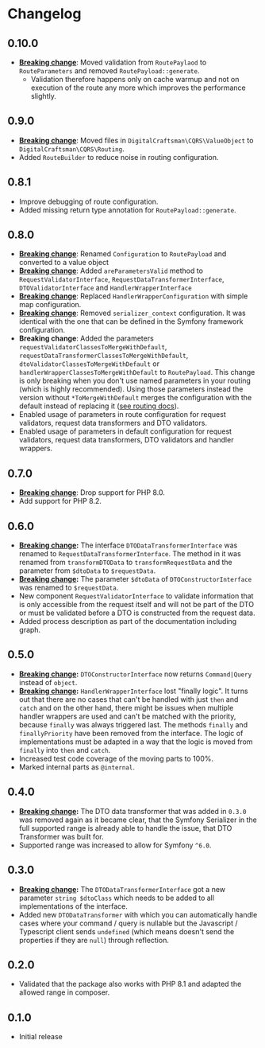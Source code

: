 # Changelog

## 0.10.0

- **[Breaking change](./UPGRADE.md#moved-validation-from-routepaylaod-to-routeparameters-and-removed-routepayloadgenerate)**: Moved validation from `RoutePaylaod` to `RouteParameters` and removed `RoutePayload::generate`.
  - Validation therefore happens only on cache warmup and not on execution of the route any more which improves the performance slightly.

## 0.9.0

- **[Breaking change](./UPGRADE.md#moved-files-in-digitalcraftsmancqrsvalueobject-to-digitalcraftsmancqrsrouting)**: Moved files in `DigitalCraftsman\CQRS\ValueObject` to `DigitalCraftsman\CQRS\Routing`.
- Added `RouteBuilder` to reduce noise in routing configuration.

## 0.8.1

- Improve debugging of route configuration.
- Added missing return type annotation for `RoutePayload::generate`.

## 0.8.0

- **[Breaking change](./UPGRADE.md#renamed-configuration-to-routepayload-and-converted-to-a-value-object)**: Renamed `Configuration` to `RoutePayload` and converted to a value object
- **[Breaking change](./UPGRADE.md#new-method-for-requestvalidatorinterface-requestdatatransformerinterface-dtovalidatorinterface-and-handlerwrapperinterface)**: Added `areParametersValid` method to `RequestValidatorInterface`, `RequestDataTransformerInterface`, `DTOValidatorInterface` and `HandlerWrapperInterface`
- **[Breaking change](./UPGRADE.md#update-handler-wrapper-configuration)**: Replaced `HandlerWrapperConfiguration` with simple map configuration.
- **[Breaking change](./UPGRADE.md#removed-serializer_context-configuration)**: Removed `serializer_context` configuration. It was identical with the one that can be defined in the Symfony framework configuration.
- **Breaking change**: Added the parameters `requestValidatorClassesToMergeWithDefault`, `requestDataTransformerClassesToMergeWithDefault`, `dtoValidatorClassesToMergeWithDefault` or `handlerWrapperClassesToMergeWithDefault` to `RoutePayload`. This change is only breaking when you don't use named parameters in your routing (which is highly recommended). Using those parameters instead the version without `*ToMergeWithDefault` merges the configuration with the default instead of replacing it ([see routing docs](./docs/routing.md#merge-configuration-from-request-validators-request-data-transformers-dto-validators-and-handler-wrappers-with-default)).
- Enabled usage of parameters in route configuration for request validators, request data transformers and DTO validators.
- Enabled usage of parameters in default configuration for request validators, request data transformers, DTO validators and handler wrappers.

## 0.7.0

- **[Breaking change](./UPGRADE.md#upgrade-to-at-least-php-81)**: Drop support for PHP 8.0.
- Add support for PHP 8.2.

## 0.6.0

- **[Breaking change](./UPGRADE.md#interface-dtodatatransformerinterface-was-renamed-to-requestdatatransformerinterface):** The interface `DTODataTransformerInterface` was renamed to `RequestDataTransformerInterface`. The method in it was renamed from `transformDTOData` to `transformRequestData` and the parameter from `$dtoData` to `$requestData`.
- **[Breaking change](./UPGRADE.md#request-data-parameter-in-dtoconstructorinterface):** The parameter `$dtoData` of `DTOConstructorInterface` was renamed to `$requestData`.
- New component `RequestValidatorInterface` to validate information that is only accessible from the request itself and will not be part of the DTO or must be validated before a DTO is constructed from the request data.
- Added process description as part of the documentation including graph.

## 0.5.0

- **[Breaking change](./UPGRADE.md#more-specific-return-type-for-dtoconstructorinterface):** `DTOConstructorInterface` now returns `Command|Query` instead of `object`.
- **[Breaking change](./UPGRADE.md#removed-finally-logic-in-handlerwrapperinterface):** `HandlerWrapperInterface` lost "finally logic". It turns out that there are no cases that can't be handled with just `then` and `catch` and on the other hand, there might be issues when multiple handler wrappers are used and can't be matched with the priority, because `finally` was always triggered last. The methods `finally` and `finallyPriority` have been removed from the interface. The logic of implementations must be adapted in a way that the logic is moved from `finally` into `then` and `catch`.
- Increased test code coverage of the moving parts to 100%.
- Marked internal parts as `@internal`.

## 0.4.0

- **[Breaking change](./UPGRADE.md#removed-nullableasoptionalpropertiesdtodatatransformer):** The DTO data transformer that was added in `0.3.0` was removed again as it became clear, that the Symfony Serializer in the full supported range is already able to handle the issue, that DTO Transformer was built for.
- Supported range was increased to allow for Symfony `^6.0`.

## 0.3.0

- **[Breaking change](./UPGRADE.md#new-parameter-string-dtoclass-for-dtodatatransformerinterface):** The `DTODataTransformerInterface` got a new parameter `string $dtoClass` which needs to be added to all implementations of the interface.
- Added new `DTODataTransformer` with which you can automatically handle cases where your command / query is nullable but the Javascript / Typescript client sends `undefined` (which means doesn't send the properties if they are `null`) through reflection.

## 0.2.0

- Validated that the package also works with PHP 8.1 and adapted the allowed range in composer.

## 0.1.0

- Initial release
